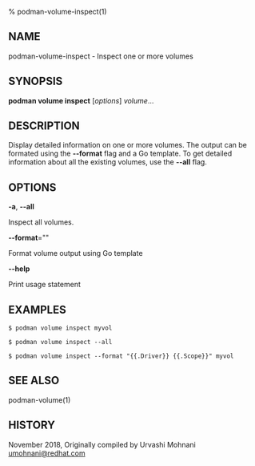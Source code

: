 % podman-volume-inspect(1)

## NAME
podman\-volume\-inspect - Inspect one or more volumes

## SYNOPSIS
**podman volume inspect** [*options*] *volume*...

## DESCRIPTION

Display detailed information on one or more volumes. The output can be formated using
the **--format** flag and a Go template. To get detailed information about all the
existing volumes, use the **--all** flag.


## OPTIONS

**-a**, **--all**

Inspect all volumes.

**--format**=""

Format volume output using Go template

**--help**

Print usage statement


## EXAMPLES

```
$ podman volume inspect myvol

$ podman volume inspect --all

$ podman volume inspect --format "{{.Driver}} {{.Scope}}" myvol
```

## SEE ALSO
podman-volume(1)

## HISTORY
November 2018, Originally compiled by Urvashi Mohnani <umohnani@redhat.com>
